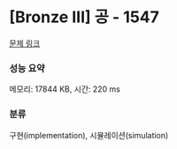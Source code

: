 # [Bronze III] 공 - 1547 

[문제 링크](https://www.acmicpc.net/problem/1547) 

### 성능 요약

메모리: 17844 KB, 시간: 220 ms

### 분류

구현(implementation), 시뮬레이션(simulation)

